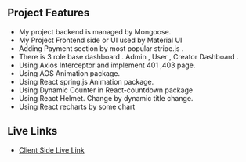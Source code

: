 ## Project Features

- My project backend is managed by Mongoose.
- My Project Frontend side or UI used by Material UI
- Adding Payment section by most popular stripe.js . 
- There is 3 role base dashboard . Admin , User , Creator Dashboard .
- Using Axios Interceptor and implement 401 ,403 page.
- Using AOS Animation package.
- Using React spring.js Animation package.
- Using Dynamic Counter in React-countdown package 
- Using React Helmet. Change by dynamic title change.
- Using React recharts by some chart 

## Live Links


- [Client Side Live Link](https://bright-crisp-282e3c.netlify.app)